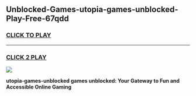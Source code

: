 
## Unblocked-Games-utopia-games-unblocked-Play-Free-67qdd
<h3>
<a href="https://premium76.site?title=utopia-games-unblocked&ref=10A">CLICK TO PLAY</a></h3>
<hr>

<h3>
<a href="https://premium76.site?title=utopia-games-unblocked&ref=10A">CLICK 2 PLAY</a>
  
</h3>

<a href="https://premium76.site?title=utopia-games-unblocked&ref=10A"><img src="https://clearcache.store/games.png"></a>


**utopia-games-unblocked games unblocked: Your Gateway to Fun and Accessible Online Gaming**

